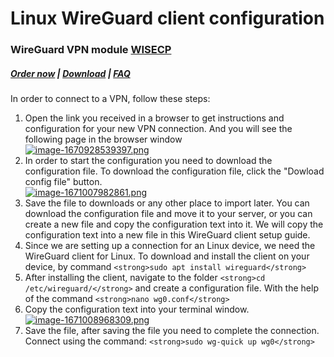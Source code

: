 # Linux WireGuard client configuration

### WireGuard VPN module **[WISECP](https://puqcloud.com/link.php?id=78)** 

##### [Order now](https://puqcloud.com/index.php?rp=/store/wisecp-module-wireguard-vpn) | [Download](https://download.puqcloud.com/WISECP/Product/PUQ_WISECP-WireGuard-VPN/) | [FAQ](https://faq.puqcloud.com/)

#####  

In order to connect to a VPN, follow these steps:

1. Open the link you received in a browser to get instructions and configuration for your new VPN connection. And you will see the following page in the browser window  
    [![image-1670928539397.png](https://doc.puq.info/uploads/images/gallery/2022-12/scaled-1680-/image-1670928539397.png)](https://doc.puq.info/uploads/images/gallery/2022-12/image-1670928539397.png)
2. In order to start the configuration you need to download the configuration file. To download the configuration file, click the "Dowload config file" button.  
    [![image-1671007982861.png](https://doc.puq.info/uploads/images/gallery/2022-12/scaled-1680-/image-1671007982861.png)](https://doc.puq.info/uploads/images/gallery/2022-12/image-1671007982861.png)
3. Save the file to downloads or any other place to import later. You can download the configuration file and move it to your server, or you can create a new file and copy the configuration text into it. We will copy the configuration text into a new file in this WireGuard client setup guide.
4. Since we are setting up a connection for an Linux device, we need the WireGuard client for Linux. To download and install the client on your device, by command `<strong>sudo apt install wireguard</strong>`
5. After installing the client, navigate to the folder `<strong>cd /etc/wireguard/</strong>` and create a configuration file. With the help of the command `<strong>nano wg0.conf</strong>`
6. Copy the configuration text into your terminal window.  
    [![image-1671008968309.png](https://doc.puq.info/uploads/images/gallery/2022-12/scaled-1680-/image-1671008968309.png)](https://doc.puq.info/uploads/images/gallery/2022-12/image-1671008968309.png)
7. Save the file, after saving the file you need to complete the connection.   
    Connect using the command: `<strong>sudo wg-quick up wg0</strong>`

<div id="bkmrk-"><div></div></div>